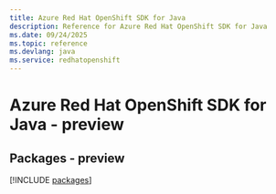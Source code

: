 ```yaml
---
title: Azure Red Hat OpenShift SDK for Java
description: Reference for Azure Red Hat OpenShift SDK for Java
ms.date: 09/24/2025
ms.topic: reference
ms.devlang: java
ms.service: redhatopenshift
---
```

# Azure Red Hat OpenShift SDK for Java - preview
## Packages - preview
[!INCLUDE [packages](red-hat-openshift-index.md)]